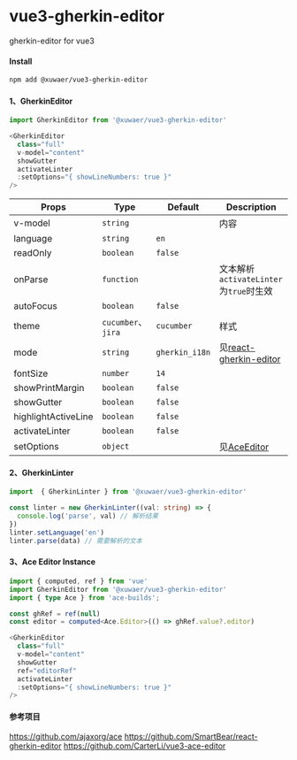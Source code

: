 # vue3-gherkin-editor

gherkin-editor for vue3

#### Install
```bash
npm add @xuwaer/vue3-gherkin-editor
```

#### 1、GherkinEditor

```typescript
import GherkinEditor from '@xuwaer/vue3-gherkin-editor'

<GherkinEditor
  class="full"
  v-model="content"
  showGutter
  activateLinter
  :setOptions="{ showLineNumbers: true }"
/>
```

| Props               | Type               | Default        | Description                                                                             |
| ------------------- | ------------------ | -------------- | --------------------------------------------------------------------------------------- |
| v-model             | `string`           |                | 内容                                                                                    |
| language            | `string`           | `en`           |
| readOnly            | `boolean`          | `false`        |
| onParse             | `function`         |                | 文本解析<br>`activateLinter`为`true`时生效                                                                                |
| autoFocus           | `boolean`          | `false`        |                                                                                         |
| theme               | `cucumber`、`jira` | `cucumber`     | 样式                                                                                    |
| mode                | `string`           | `gherkin_i18n` | 见[react-gherkin-editor](https://github.com/SmartBear/react-gherkin-editor)             |
| fontSize            | `number`           | `14`           |                                                                                         |
| showPrintMargin     | `boolean`          | `false`        |                                                                                         |
| showGutter          | `boolean`          | `false`        |                                                                                         |
| highlightActiveLine | `boolean`          | `false`        |                                                                                         |
| activateLinter      | `boolean`          | `false`        |                                                                                         |
| setOptions          | `object`           |                | 见[AceEditor](https://ajaxorg.github.io/ace-api-docs/interfaces/Ace.EditorOptions.html) |


#### 2、GherkinLinter
```typescript
import  { GherkinLinter } from '@xuwaer/vue3-gherkin-editor'

const linter = new GherkinLinter((val: string) => {
  console.log('parse', val) // 解析结果
})
linter.setLanguage('en')
linter.parse(data) // 需要解析的文本
```


#### 3、Ace Editor Instance
```typescript
import { computed, ref } from 'vue'
import GherkinEditor from '@xuwaer/vue3-gherkin-editor'
import { type Ace } from 'ace-builds';

const ghRef = ref(null)
const editor = computed<Ace.Editor>(() => ghRef.value?.editor)

<GherkinEditor
  class="full"
  v-model="content"
  showGutter
  ref="editorRef"
  activateLinter
  :setOptions="{ showLineNumbers: true }"
/>

```

#### 参考项目

https://github.com/ajaxorg/ace
https://github.com/SmartBear/react-gherkin-editor
https://github.com/CarterLi/vue3-ace-editor
